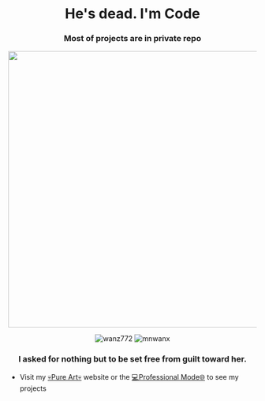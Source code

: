 <h1 align="center">He's dead. I'm Code</h1>
<h3 align="center">Most of projects are in private repo</h3>
<p align="center">
<image src="https://e0.pxfuel.com/wallpapers/913/925/desktop-wallpaper-aesthetic-skulls-artwork-dark-horror-art-evil-landscape-dark-skull-skeleton.jpg" width="560px"></image></p>
<p align="center"> <img src="https://komarev.com/ghpvc/?username=wanz772&label=Profile%20views%20(Old)&color=0e75b6&style=round" alt="wanz772" />
<img src="https://komarev.com/ghpvc/?username=mnwanx&label=Profile%20views%20(New)&color=0e75b6&style=round" alt="mnwanx" />
</p>

<h3 align="center">I asked for nothing but to be set free from guilt toward her.</h3>

- Visit my [💀Pure Art💀](https://mnwanx.github.io) website or the [💻Professional Mode🌐](https://mnwanx.github.io/pro) to see my projects 


